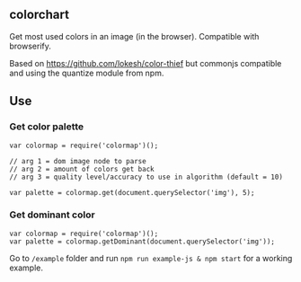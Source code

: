## colorchart

Get most used colors in an image (in the browser).
Compatible with browserify.

Based on https://github.com/lokesh/color-thief but commonjs compatible and using the quantize module from npm.

## Use

### Get color palette

```
var colormap = require('colormap')();

// arg 1 = dom image node to parse
// arg 2 = amount of colors get back
// arg 3 = quality level/accuracy to use in algorithm (default = 10)

var palette = colormap.get(document.querySelector('img'), 5);
```

### Get dominant color

```
var colormap = require('colormap')();
var palette = colormap.getDominant(document.querySelector('img'));
```

Go to ```/example``` folder and run ```npm run example-js & npm start``` for a working example.